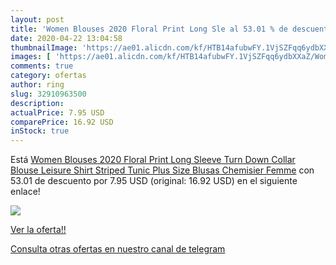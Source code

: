 ```yaml
---
layout: post
title: 'Women Blouses 2020 Floral Print Long Sle al 53.01 % de descuento'
date: 2020-04-22 13:04:58
thumbnailImage: 'https://ae01.alicdn.com/kf/HTB14afubwFY.1VjSZFqq6ydbXXaZ/Women-Blouses-2020-Floral-Print-Long-Sleeve-Turn-Down-Collar-Blouse-Leisure-Shirt-Striped-Tunic-Plus.jpg_350x350._SL200_.jpg'
images: [ 'https://ae01.alicdn.com/kf/HTB14afubwFY.1VjSZFqq6ydbXXaZ/Women-Blouses-2020-Floral-Print-Long-Sleeve-Turn-Down-Collar-Blouse-Leisure-Shirt-Striped-Tunic-Plus.jpg_350x350._SL200_.jpg' ]
comments: true
category: ofertas
author: ring
slug: 32910963500
description:
actualPrice: 7.95 USD
comparePrice: 16.92 USD
inStock: true
---
```


Está [Women Blouses 2020 Floral Print Long Sleeve Turn Down Collar Blouse Leisure Shirt Striped Tunic Plus Size Blusas Chemisier Femme](https://www.amazon.com/dp/32910963500/?tag=redken08-20) con 53.01 de descuento por 7.95 USD (original: 16.92 USD) en el siguiente enlace!

[![](https://ae01.alicdn.com/kf/HTB14afubwFY.1VjSZFqq6ydbXXaZ/Women-Blouses-2020-Floral-Print-Long-Sleeve-Turn-Down-Collar-Blouse-Leisure-Shirt-Striped-Tunic-Plus.jpg_350x350._SL200_.jpg)](https://www.amazon.com/dp/32910963500/?tag=redken08-20)

[Ver la oferta!!](https://www.amazon.com/dp/32910963500/?tag=redken08-20)

[Consulta otras ofertas en nuestro canal de telegram](https://t.me/s/ofertas25)
